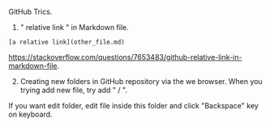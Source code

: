 
GitHub Trics.


1. " relative link " in Markdown file.
```
[a relative link](other_file.md)
```
https://stackoverflow.com/questions/7653483/github-relative-link-in-markdown-file.


2. Creating new folders in GitHub repository via the we browser.
When you trying add new file, try add " / ".

If you want edit folder, edit file inside this folder and click "Backspace" key on keyboard.
